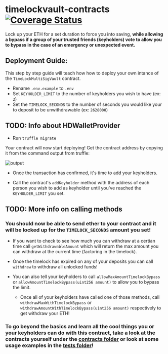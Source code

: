# timelockvault-contracts [![Coverage Status](https://coveralls.io/repos/github/TransmissionsDev/timelockvault-contracts/badge.svg?branch=master)](https://coveralls.io/github/TransmissionsDev/timelockvault-contracts?branch=master)

Lock up your ETH for a set duration to force you into saving, **while allowing a bypass if a group of your trusted friends (keyholders) vote to allow you to bypass in the case of an emergency or unexpected event.**

## Deployment Guide:

This step by step guide will teach how how to deploy your own intance of the `TimeLockMultiSigVault` contract. 

- Rename `.env.example` to `.env`
- Set `KEYHOLDER_LIMIT` to the number of keyholders you wish to have (ex: `2`)
- Set the `TIMELOCK_SECONDS` to the number of seconds you would like your to deposit to be unwithdrawable (ex: `2628000`)

## TODO: Info about HDWalletProvider

- Run `truffle migrate`

Your contract will now start deploying! Get the contract address by copying it from the command output from truffle:

![output](https://www.trufflesuite.com/img/blog/an-easier-way-to-deploy-your-smart-contracts/truffle.png)

- Once the transaction has confirmed, it's time to add your keyholders.

- Call the contract's `addKeyholder` method with the address of each person you wish to add as keyholder until you've reached the `KEYHOLDER_LIMIT` you set.

## TODO: More info on calling methods

### You should now be able to send ether to your contract and it will be locked up for the `TIMELOCK_SECONDS` amount you set! 

- If you want to check to see how much you can withdraw at a certian time call `getWithdrawableAmount` which will return the max amount you can withdraw at the current time (factoring in the timelock).

- Once the timelock has expired on any of your deposits you can call `withdraw` to withdraw all unlocked funds!

- You can also tell your keyholders to call `allowMaxAmountTimelockBypass` or `allowAmountTimelockBypass(uint256 amount)` to allow you to bypass the limit. 
  - Once all of your keyholders have called one of those methods, call `withdrawMaxWithTimelockBypass` or `withdrawAmountWithTimelockBypass(uint256 amount)` respectively to get withdraw your ETH!
  
### To go beyond the basics and learn all the cool things you or your keyholders can do with this contract, take a look at the contracts yourself under the [contracts folder](https://github.com/TransmissionsDev/timelockvault-contracts/tree/master/contracts) or look at some usage examples in the [tests folder](https://github.com/TransmissionsDev/timelockvault-contracts/tree/master/test)!
